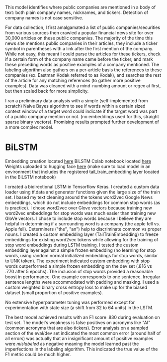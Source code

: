 This model identifies where public companies are mentioned in a body of text: both plain company names, nicknames, and tickers. Detection of company names is not case sensitive.

For data collection, I first amalgamated a list of public companies/securities from various sources then crawled a popular financial news site for over 30,000 articles on these public companies. The majority of the time this news site mentions public companies in their articles, they include a ticker symbol in parentheses with a link after the first mention of the company. While not easy, this meant I could parse the articles for these tickers, check if a certain form of the company name came before the ticker, and mark these preceding words as positive examples of a company mentioned. The labeling algorithm also gathers on a per-article basis the references to these companies (ex. Eastman Kodak referred to as Kodak), and searches the rest of the article for any matching references (to gather more positive examples). Data was cleaned with a mind-numbing amount or regex at first, but then scaled back for more simplicity.

I ran a preliminary data analysis with a simple (self-implemented from scratch) Naive Bayes algorithm to see if words within a certain sized context window of a target word could indicate if the target word was part of a public company mention or not. (no embeddings used for this, straight sparse binary vectors). Promising results prompted further development of a more complex model.

# BiLSTM

Embedding creation located [here](https://colab.research.google.com/drive/1st9r-ArxYlg7qqCP7EAGgoa3m5rf8_65?usp=sharing)
BiLSTM Colab notebook located [here](https://colab.research.google.com/drive/1wBymA9Myl9eRoCohmluRa3Jz4syEOMU9)
Weights uploaded to hugging face [here](https://huggingface.co/thclough/find_mentioned_companies) (make sure to load model in an environment that includes the registered tail_train_embedding layer located in the BiLSTM notebook)

I created a bidirectional LSTM in Tensorflow Keras. I created a custom data loader using tf.data and generator functions given the large size of the train set. I based my text cleaning around the tokens word2vec Google News embeddings, which do not include embeddings for common stop words (as is practice). I chose word2vec over Glove vectors because training new word2vec embeddings for stop words was much easier than training new GloVe vectors. I chose to include stop words because I believe they are helpful in determining if a surrounding word is a company (the apple fell vs. Apple fell). Determiners ("the", "an") help to discriminate common vs proper nouns. I created a custom embedding layer (TailTrainEmbedding) to freeze embeddings for existing word2vec tokens while allowing for the training of stop word embeddings during LSTM training. I tested the custom embedding layer against a simple frozen embedding (no learning for stop words, using random normal initialized embeddings for stop words, similar to UNK token). The experiment indicated custom embedding with stop words outperformed a simple frozen embedding on the dev set (.816 vs .770 after 5 epochs). The inclusion of stop words provided a reasonable boost in performance. One example corresponds to one sentence. Irregular sentence lengths were accommodated with padding and masking. I used a custom weighted binary cross entropy loss to make up for the biased dataset (small proportion of positive examples).

No extensive hyperparameter tuning was performed except for experimentation with state size (a shift from 32 to 64 units) in the LSTM.

The best model achieved results with an F1 score .830 during evaluation on test set. The model's weakness is false positives on acronyms like "AI" (common acronyms that are also tickers). Error analysis on a sampled section of the eval/dev set indicated the most common error (around half of all errors) was actually that an insignificant amount of positive examples were _mislabeled_ as negative meaning the model learned past the imperfections in the labeling algorithm. This indicated the true value of the F1 metric could be much higher.
